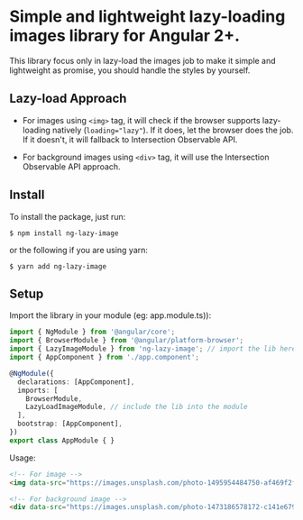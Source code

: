 # Simple and lightweight lazy-loading images library for Angular 2+.
This library focus only in lazy-load the images job to make it simple and lightweight as promise, you should handle the styles by yourself.

## Lazy-load Approach

* For images using `<img>` tag, it will check if the browser supports lazy-loading natively (`loading="lazy"`). If it does, let the browser does the job. If it doesn't, it will fallback to Intersection Observable API.

* For background images using `<div>` tag, it will use the Intersection Observable API approach.

## Install

To install the package, just run:

```
$ npm install ng-lazy-image
```

or the following if you are using yarn:

```
$ yarn add ng-lazy-image
```

## Setup

Import the library in your module (eg: app.module.ts)):

``` ts
import { NgModule } from '@angular/core';
import { BrowserModule } from '@angular/platform-browser';
import { LazyImageModule } from 'ng-lazy-image'; // import the lib here
import { AppComponent } from './app.component';

@NgModule({
  declarations: [AppComponent],
  imports: [
    BrowserModule,
    LazyLoadImageModule, // include the lib into the module
  ],
  bootstrap: [AppComponent],
})
export class AppModule { }
```

Usage:

``` html
<!-- For image -->
<img data-src="https://images.unsplash.com/photo-1495954484750-af469f2f9be5?w=753&q=80" loading="lazy">

<!-- For background image -->
<div data-src="https://images.unsplash.com/photo-1473186578172-c141e6798cf4?w=753&q=80" loading="lazy"></div>
```
